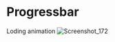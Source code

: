 # Progressbar
Loding animation
![Screenshot_172](https://github.com/Anisur369/Progressbar/assets/116089301/1e5c5621-09bf-4aaf-aa59-03c8ccfb73ea)

